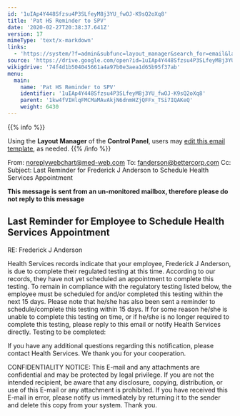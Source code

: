 ```yaml
---
id: '1uIAp4Y448Sfzsu4P3SLfeyM8j3YU_fwOJ-K9sQ2oXq8'
title: 'Pat HS Reminder to SPV'
date: '2020-02-27T20:38:37.641Z'
version: 17
mimeType: 'text/x-markdown'
links:
  - 'https://system/?f=admin&subfunc=layout_manager&search_for=email&layout_search=Go&lv_layout_manager_limit=0&opp=edit&doc_type=EHSRSPV&old_module=Email&old_name=Pat+HS+Reminder+to+Spv&active=0'
source: 'https://drive.google.com/open?id=1uIAp4Y448Sfzsu4P3SLfeyM8j3YU_fwOJ-K9sQ2oXq8'
wikigdrive: '74f4d1b504045661a4a97b0e3aea1d65b95f37ab'
menu:
  main:
    name: 'Pat HS Reminder to SPV'
    identifier: '1uIAp4Y448Sfzsu4P3SLfeyM8j3YU_fwOJ-K9sQ2oXq8'
    parent: '1kw4fVIHlqFMCMaMAvAkjN6dnmHZjQFFx_TSi7IQAKeQ'
    weight: 6430
---
```





{{% info %}}

Using the **Layout Manager** of the **Control Panel**, users may [edit this email template](https://system/?f=admin&subfunc=layout_manager&search_for=email&layout_search=Go&lv_layout_manager_limit=0&opp=edit&doc_type=EHSRSPV&old_module=Email&old_name=Pat+HS+Reminder+to+Spv&active=0), as needed.
{{% /info %}}



From: noreplywebchart@med-web.com
To: fanderson@bettercorp.com
Cc:
Subject: Last Reminder for Frederick J Anderson to Schedule Health Services Appointment

****This message is sent from an un-monitored mailbox, therefore please do not reply to this message****
  
## **Last Reminder for Employee to Schedule Health Services Appointment**  


RE: Frederick J Anderson

Health Services records indicate that your employee, Frederick J Anderson, is due to complete their regulated testing at this time.
According to our records, they have not yet scheduled an appointment to complete this testing. To remain in compliance with the regulatory testing listed below, the employee must be scheduled for and/or completed this testing within the next 15 days.
Please note that he/she has also been sent a reminder to schedule/complete this testing within 15 days. If for some reason he/she is unable to complete this testing on time, or if he/she is no longer required to complete this testing, please reply to this email or notify Health Services directly.
Testing to be completed:

If you have any additional questions regarding this notification, please contact Health Services.
We thank you for your cooperation.


CONFIDENTIALITY NOTICE: This E-mail and any attachments are confidential and may be protected by legal privilege. If you are not the intended recipient, be aware that any disclosure, copying, distribution, or use of this E-mail or any attachment is prohibited. If you have received this E-mail in error, please notify us immediately by returning it to the sender and delete this copy from your system. Thank you.

